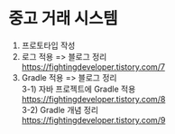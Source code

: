 # 중고 거래 시스템

1. 프로토타입 작성
2. 로그 적용 => 블로그 정리<br>
   https://fightingdeveloper.tistory.com/7 
3. Gradle 적용 => 블로그 정리<br>
   3-1) 자바 프로젝트에 Gradle 적용 <br>
   https://fightingdeveloper.tistory.com/8 <br>
   3-2) Gradle 개념 정리 <br>
   https://fightingdeveloper.tistory.com/9